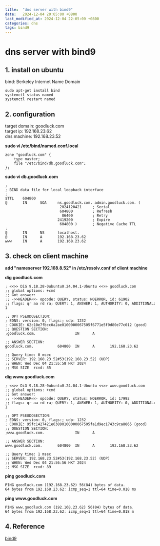 ```yaml
---
title:  "dns server with bind9"
date:   2024-12-04 20:05:00 +0800
last_modified_at: 2024-12-04 22:05:00 +0800
categories: dns
tags: bind9
---
```


# dns server with bind9  

## 1. install on ubuntu  
bind: Berkeley Internet Name Domain  
```
sudo apt-get install bind  
systemctl status named  
systemctl restart named  
```

## 2. configuration
target domain:  goodluck.com  
target ip:      192.168.23.62  
dns machine:    192.168.23.52  

**sudo vi /etc/bind/named.conf.local**  
```
zone "goodluck.com" {
    type master;
    file "/etc/bind/db.goodluck.com";
};
```

**sudo vi db.goodluck.com**  
```
;
; BIND data file for local loopback interface
;
$TTL    604800
@       IN      SOA     ns.goodluck.com. admin.goodluck.com. (
                         2024120421     ; Serial
                         604800         ; Refresh
                          86400         ; Retry
                        2419200         ; Expire
                         604800 )       ; Negative Cache TTL
;
@       IN      NS      localhost.
@       IN      A       192.168.23.62
www     IN      A       192.168.23.62
```

## 3. check on client machine  
**add "nameserver 192.168.8.52" in /etc/resolv.conf of client machine**  

**dig goodluck.com**  
```
; <<>> DiG 9.18.28-0ubuntu0.24.04.1-Ubuntu <<>> goodluck.com
;; global options: +cmd
;; Got answer:
;; ->>HEADER<<- opcode: QUERY, status: NOERROR, id: 61902
;; flags: qr aa rd ra; QUERY: 1, ANSWER: 1, AUTHORITY: 0, ADDITIONAL: 1

;; OPT PSEUDOSECTION:
; EDNS: version: 0, flags:; udp: 1232
; COOKIE: 62c10e7fbcc0a2ae0100000067505f6771e5f0d80e77c012 (good)
;; QUESTION SECTION:
;goodluck.com.                  IN      A

;; ANSWER SECTION:
goodluck.com.           604800  IN      A       192.168.23.62

;; Query time: 0 msec
;; SERVER: 192.168.23.52#53(192.168.23.52) (UDP)
;; WHEN: Wed Dec 04 21:55:58 HKT 2024
;; MSG SIZE  rcvd: 85
```

**dig www\.goodluck\.com**  
```
; <<>> DiG 9.18.28-0ubuntu0.24.04.1-Ubuntu <<>> www.goodluck.com
;; global options: +cmd
;; Got answer:
;; ->>HEADER<<- opcode: QUERY, status: NOERROR, id: 17992
;; flags: qr aa rd ra; QUERY: 1, ANSWER: 1, AUTHORITY: 0, ADDITIONAL: 1

;; OPT PSEUDOSECTION:
; EDNS: version: 0, flags:; udp: 1232
; COOKIE: 95fc1427421e63890100000067505fa1d9ec1743c9ca8865 (good)
;; QUESTION SECTION:
;www.goodluck.com.              IN      A

;; ANSWER SECTION:
www.goodluck.com.       604800  IN      A       192.168.23.62

;; Query time: 1 msec
;; SERVER: 192.168.23.52#53(192.168.23.52) (UDP)
;; WHEN: Wed Dec 04 21:56:56 HKT 2024
;; MSG SIZE  rcvd: 89
```

**ping goodluck.com**  
```
PING goodluck.com (192.168.23.62) 56(84) bytes of data.
64 bytes from 192.168.23.62: icmp_seq=1 ttl=64 time=0.018 ms
```

**ping www\.goodluck\.com**  
```
PING www.goodluck.com (192.168.23.62) 56(84) bytes of data.
64 bytes from 192.168.23.62: icmp_seq=1 ttl=64 time=0.018 m
```

## 4. Reference  
[bind9](https://www.cnblogs.com/doherasyang/p/14464999.html)  